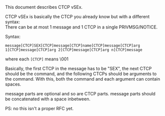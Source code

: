 This document describes CTCP vSEx.

CTCP vSEx is basically the CTCP you already know but with a different syntax:  
There can be at most 1 message and 1 CTCP in a single PRIVMSG/NOTICE.

Syntax:

    message[CTCP]SEX[CTCP]message[CTCP]name[CTCP]message[CTCP]arg 1[CTCP]message[CTCP]arg 2[CTCP]message[CTCP]arg n[CTCP]message

where each `[CTCP]` means \001

Basically, the first CTCP in the message has to be "SEX", the next CTCP should be the command, and the following CTCPs should be arguments to the command. With this, both the command and each argument can contain spaces.

message parts are optional and so are CTCP parts. message parts should be concatenated with a space inbetween.

PS: no this isn't a proper RFC yet.